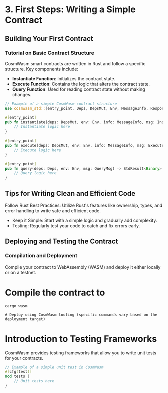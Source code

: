 # 3. First Steps: Writing a Simple Contract

## Building Your First Contract

### Tutorial on Basic Contract Structure

CosmWasm smart contracts are written in Rust and follow a specific structure. Key components include:

- **Instantiate Function**: Initializes the contract state.
- **Execute Function**: Contains the logic that alters the contract state.
- **Query Function**: Used for reading contract state without making changes.

```rust
// Example of a simple CosmWasm contract structure
use cosmwasm_std::{entry_point, Deps, DepsMut, Env, MessageInfo, Response, StdResult};

#[entry_point]
pub fn instantiate(deps: DepsMut, env: Env, info: MessageInfo, msg: InstantiateMsg) -> StdResult<Response> {
    // Instantiate logic here
}

#[entry_point]
pub fn execute(deps: DepsMut, env: Env, info: MessageInfo, msg: ExecuteMsg) -> StdResult<Response> {
    // Execute logic here
}

#[entry_point]
pub fn query(deps: Deps, env: Env, msg: QueryMsg) -> StdResult<Binary> {
    // Query logic here
}
```
## Tips for Writing Clean and Efficient Code

Follow Rust Best Practices: Utilize Rust's features like ownership, types, and error handling to write safe and efficient code.

- Keep it Simple: Start with a simple logic and gradually add complexity.
- Testing: Regularly test your code to catch and fix errors early.

## Deploying and Testing the Contract

### Compilation and Deployment
Compile your contract to WebAssembly (WASM) and deploy it either locally or on a testnet.

# Compile the contract to 
```
cargo wasm

# Deploy using CosmWasm tooling (specific commands vary based on the deployment target)
```
# Introduction to Testing Frameworks

CosmWasm provides testing frameworks that allow you to write unit tests for your contracts.
```rust
// Example of a simple unit test in CosmWasm
#[cfg(test)]
mod tests {
    // Unit tests here
}
```


